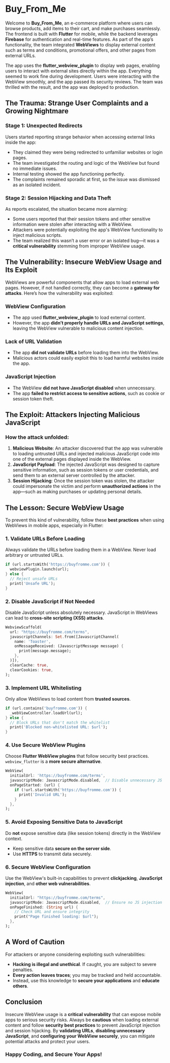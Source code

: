 # Buy_From_Me

Welcome to **Buy_From_Me**, an e-commerce platform where users can browse products, add items to their cart, and make purchases seamlessly. The frontend is built with **Flutter** for mobile, while the backend leverages **Firebase** for authentication and real-time features. As part of the app’s functionality, the team integrated **WebViews** to display external content such as terms and conditions, promotional offers, and other pages from external URLs.

The app uses the **flutter_webview_plugin** to display web pages, enabling users to interact with external sites directly within the app. Everything seemed to work fine during development. Users were interacting with the WebView smoothly, and the app passed its security reviews. The team was thrilled with the result, and the app was deployed to production.

## The Trauma: Strange User Complaints and a Growing Nightmare

### Stage 1: Unexpected Redirects
Users started reporting strange behavior when accessing external links inside the app:
- They claimed they were being redirected to unfamiliar websites or login pages.
- The team investigated the routing and logic of the WebView but found no immediate issues.
- Internal testing showed the app functioning perfectly.
- The complaints remained sporadic at first, so the issue was dismissed as an isolated incident.

### Stage 2: Session Hijacking and Data Theft
As reports escalated, the situation became more alarming:
- Some users reported that their session tokens and other sensitive information were stolen after interacting with a WebView.
- Attackers were potentially exploiting the app's WebView functionality to inject malicious scripts.
- The team realized this wasn’t a user error or an isolated bug—it was a **critical vulnerability** stemming from improper WebView usage.

## The Vulnerability: Insecure WebView Usage and Its Exploit

WebViews are powerful components that allow apps to load external web pages. However, if not handled correctly, they can become a **gateway for attacks**. Here’s how the vulnerability was exploited:

### WebView Configuration
- The app used **flutter_webview_plugin** to load external content.
- However, the app **didn’t properly handle URLs and JavaScript settings**, leaving the WebView vulnerable to malicious content injection.

### Lack of URL Validation
- The app **did not validate URLs** before loading them into the WebView.
- Malicious actors could easily exploit this to load harmful websites inside the app.

### JavaScript Injection
- The WebView **did not have JavaScript disabled** when unnecessary.
- The app **failed to restrict access to sensitive actions**, such as cookie or session token theft.

## The Exploit: Attackers Injecting Malicious JavaScript

### How the attack unfolded:
1. **Malicious Website**: An attacker discovered that the app was vulnerable to loading untrusted URLs and injected malicious JavaScript code into one of the external pages displayed inside the WebView.
2. **JavaScript Payload**: The injected JavaScript was designed to capture sensitive information, such as session tokens or user credentials, and send them to an external server controlled by the attacker.
3. **Session Hijacking**: Once the session token was stolen, the attacker could impersonate the victim and perform **unauthorized actions** in the app—such as making purchases or updating personal details.

## The Lesson: Secure WebView Usage

To prevent this kind of vulnerability, follow these **best practices** when using WebViews in mobile apps, especially in Flutter:

### 1. Validate URLs Before Loading
Always validate the URLs before loading them in a WebView. Never load arbitrary or untrusted URLs.

```dart
if (url.startsWith('https://buyfromme.com')) {
  webviewPlugin.launch(url);
} else {
  // Reject unsafe URLs
  print('Unsafe URL');
}
```

### 2. Disable JavaScript if Not Needed
Disable JavaScript unless absolutely necessary. JavaScript in WebViews can lead to **cross-site scripting (XSS) attacks**.

```dart
WebviewScaffold(
  url: "https://buyfromme.com/terms",
  javascriptChannels: Set.from([JavascriptChannel(
    name: 'Toaster',
    onMessageReceived: (JavascriptMessage message) {
      print(message.message);
    },
  )]),
  clearCache: true,
  clearCookies: true,
);
```

### 3. Implement URL Whitelisting
Only allow WebViews to load content from **trusted sources**.

```dart
if (url.contains('buyfromme.com')) {
  _webViewController.loadUrl(url);
} else {
  // Block URLs that don't match the whitelist
  print('Blocked non-whitelisted URL: $url');
}
```

### 4. Use Secure WebView Plugins
Choose **Flutter WebView plugins** that follow security best practices. `webview_flutter` is a **more secure alternative**.

```dart
WebView(
  initialUrl: 'https://buyfromme.com/terms',
  javascriptMode: JavascriptMode.disabled,  // Disable unnecessary JS
  onPageStarted: (url) {
    if (!url.startsWith('https://buyfromme.com')) {
      print('Invalid URL');
    }
  },
);
```

### 5. Avoid Exposing Sensitive Data to JavaScript
Do **not** expose sensitive data (like session tokens) directly in the WebView context.
- Keep sensitive data **secure on the server side**.
- Use **HTTPS** to transmit data securely.

### 6. Secure WebView Configuration
Use the WebView's built-in capabilities to prevent **clickjacking**, **JavaScript injection**, and **other web vulnerabilities**.

```dart
WebView(
  initialUrl: "https://buyfromme.com/terms",
  javascriptMode: JavascriptMode.disabled,  // Ensure no JS injection
  onPageFinished: (String url) {
    // Check URL and ensure integrity
    print("Page finished loading: $url");
  },
);
```

## A Word of Caution
For attackers or anyone considering exploiting such vulnerabilities:
- **Hacking is illegal and unethical**. If caught, you are subject to severe penalties.
- **Every action leaves traces**; you may be tracked and held accountable.
- Instead, use this knowledge to **secure your applications** and **educate others**.

## Conclusion
Insecure WebView usage is a **critical vulnerability** that can expose mobile apps to serious security risks. Always be **cautious** when loading external content and follow **security best practices** to prevent JavaScript injection and session hijacking. By **validating URLs**, **disabling unnecessary JavaScript**, and **configuring your WebView securely**, you can mitigate potential attacks and protect your users.

### Happy Coding, and Secure Your Apps!

